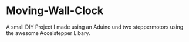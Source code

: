 # Moving-Wall-Clock
A small DIY Project I made using an Aduino und two steppermotors using the awesome Accelstepper Libary.
